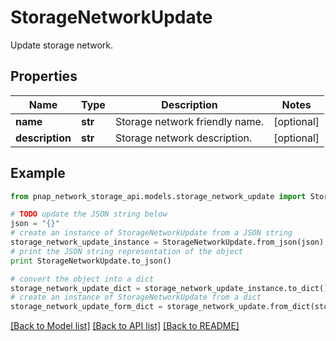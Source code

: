 # StorageNetworkUpdate

Update storage network.

## Properties

Name | Type | Description | Notes
------------ | ------------- | ------------- | -------------
**name** | **str** | Storage network friendly name. | [optional] 
**description** | **str** | Storage network description. | [optional] 

## Example

```python
from pnap_network_storage_api.models.storage_network_update import StorageNetworkUpdate

# TODO update the JSON string below
json = "{}"
# create an instance of StorageNetworkUpdate from a JSON string
storage_network_update_instance = StorageNetworkUpdate.from_json(json)
# print the JSON string representation of the object
print StorageNetworkUpdate.to_json()

# convert the object into a dict
storage_network_update_dict = storage_network_update_instance.to_dict()
# create an instance of StorageNetworkUpdate from a dict
storage_network_update_form_dict = storage_network_update.from_dict(storage_network_update_dict)
```
[[Back to Model list]](../README.md#documentation-for-models) [[Back to API list]](../README.md#documentation-for-api-endpoints) [[Back to README]](../README.md)


